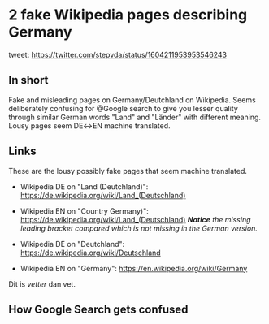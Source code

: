 # 2 fake Wikipedia pages describing Germany
tweet: <https://twitter.com/stepvda/status/1604211953953546243>

## In short
Fake and misleading pages on Germany/Deutchland on Wikipedia. Seems deliberately confusing for @Google search to give you lesser quality through similar German words "Land" and "Länder" with different meaning. Lousy pages seem DE↔️EN machine translated.

## Links
These are the lousy possibly fake pages that seem machine translated. 
- Wikipedia DE on "Land (Deutchland)": <https://de.wikipedia.org/wiki/Land_(Deutschland)> 
- Wikipedia EN on "Country Germany)": <https://de.wikipedia.org/wiki/Land_(Deutschland)> 
      _***Notice*** the missing leading bracket compared which is not missing in the German version._ 

 - Wikipedia DE on "Deutchland": <https://de.wikipedia.org/wiki/Deutschland> 
 - Wikipedia EN on "Germany": <https://en.wikipedia.org/wiki/Germany> 

Dit is *vetter* dan vet.

## How Google Search gets confused

